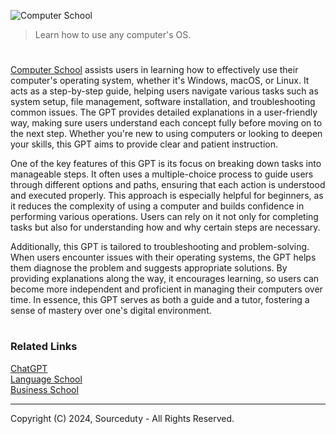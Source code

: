 ![Computer School](https://github.com/user-attachments/assets/810656d4-9c8a-4d92-b36e-3a437e8cee75)

> Learn how to use any computer's OS.

#

[Computer School](https://chatgpt.com/g/g-a5Oal6H97-computer-school) assists users in learning how to effectively use their computer's operating system, whether it's Windows, macOS, or Linux. It acts as a step-by-step guide, helping users navigate various tasks such as system setup, file management, software installation, and troubleshooting common issues. The GPT provides detailed explanations in a user-friendly way, making sure users understand each concept fully before moving on to the next step. Whether you're new to using computers or looking to deepen your skills, this GPT aims to provide clear and patient instruction.

One of the key features of this GPT is its focus on breaking down tasks into manageable steps. It often uses a multiple-choice process to guide users through different options and paths, ensuring that each action is understood and executed properly. This approach is especially helpful for beginners, as it reduces the complexity of using a computer and builds confidence in performing various operations. Users can rely on it not only for completing tasks but also for understanding how and why certain steps are necessary.

Additionally, this GPT is tailored to troubleshooting and problem-solving. When users encounter issues with their operating systems, the GPT helps them diagnose the problem and suggests appropriate solutions. By providing explanations along the way, it encourages learning, so users can become more independent and proficient in managing their computers over time. In essence, this GPT serves as both a guide and a tutor, fostering a sense of mastery over one's digital environment. 

#
### Related Links

[ChatGPT](https://github.com/sourceduty/ChatGPT)
<br>
[Language School](https://github.com/sourceduty/Language_School)
<br>
[Business School](https://github.com/sourceduty/Business_School)

***
Copyright (C) 2024, Sourceduty - All Rights Reserved.
